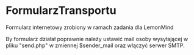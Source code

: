 # FormularzTransportu
Formularz internetowy zrobiony w ramach zadania dla LemonMind

By formularz działał poprawnie należy ustawić mail osoby wysyłającej w pliku "send.php" w zmiennej $sender_mail oraz włączyć serwer SMTP.
